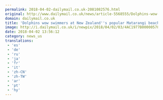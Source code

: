 ```yaml
---
permalink: 2018-04-02-dailymail.co.uk-2081082576.html
original: http://www.dailymail.co.uk/news/article-5568555/Dolphins-wow-swimmers-New-Zealands-popular-Matarangi-beach.html?ITO=1490&ns_mchannel=rss&ns_campaign=1490
domain: dailymail.co.uk
title: 'Dolphins wow swimmers at New Zealand''s popular Matarangi beach'
image: http://i.dailymail.co.uk/i/newpix/2018/04/02/03/4AC1977B00000578-0-image-a-10_1522637469779.jpg
date: 2018-04-02 13:56:12
category: news_us
translations: 
 - 'es'
 - 'de'
 - 'ru'
 - 'ja'
 - 'fr'
 - 'it'
 - 'zh-CN'
 - 'zh-TW'
 - 'ar'
 - 'pt'
 - 'hy'
---
```


